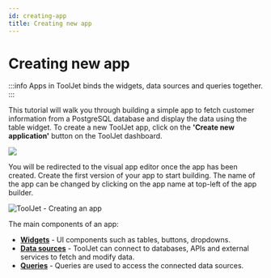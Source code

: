 ```yaml
---
id: creating-app
title: Creating new app
---
```


# Creating new app

:::info
Apps in ToolJet binds the widgets, data sources and queries together.
:::

This tutorial will walk you through building a simple app to fetch customer information from a PostgreSQL database and display the data using the table widget.
To create a new ToolJet app, click on the **'Create new application'** button on the ToolJet dashboard. 

<div style={{textAlign: 'center'}}>

<img className="screenshot-full" src="/img/tutorial/creating-new-app/dashboard.png" />


</div>

You will be redirected to the visual app editor once the app has been created. Create the first version of your app to start building. The name of the app can be changed by clicking on the app name at top-left of the app builder.

<div style={{textAlign: 'center'}}>

![ToolJet - Creating an app](/img/tutorial/creating-new-app/visual-app-editor.png)

</div>

The main components of an app: 

- **[Widgets](https://docs.tooljet.com/docs/tutorial/adding-widget)** - UI components such as tables, buttons, dropdowns.
- **[Data sources](https://docs.tooljet.com/docs/tutorial/adding-a-datasource)** - ToolJet can connect to databases, APIs and external services to fetch and modify data.
- **[Queries](https://docs.tooljet.com/docs/tutorial/building-queries)** - Queries are used to access the connected data sources.